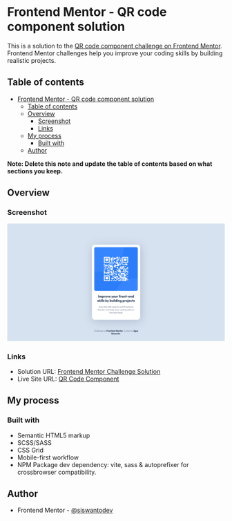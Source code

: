 # Frontend Mentor - QR code component solution

This is a solution to the [QR code component challenge on Frontend Mentor](https://www.frontendmentor.io/challenges/qr-code-component-iux_sIO_H). Frontend Mentor challenges help you improve your coding skills by building realistic projects.

## Table of contents

- [Frontend Mentor - QR code component solution](#frontend-mentor---qr-code-component-solution)
  - [Table of contents](#table-of-contents)
  - [Overview](#overview)
    - [Screenshot](#screenshot)
    - [Links](#links)
  - [My process](#my-process)
    - [Built with](#built-with)
  - [Author](#author)

**Note: Delete this note and update the table of contents based on what sections you keep.**

## Overview

### Screenshot

![](./screenshot.png)

### Links

- Solution URL: [Frontend Mentor Challenge Solution](https://your-solution-url.com)
- Live Site URL: [QR Code Component](https://your-live-site-url.com)

## My process

### Built with

- Semantic HTML5 markup
- SCSS/SASS
- CSS Grid
- Mobile-first workflow
- NPM Package dev dependency: vite, sass & autoprefixer for crossbrowser compatibility.

## Author

- Frontend Mentor - [@siswantodev](https://www.frontendmentor.io/profile/siswantodev)

